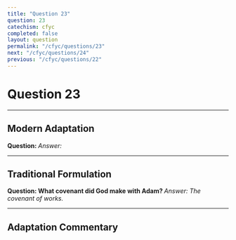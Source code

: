 ```yaml
---
title: "Question 23"
question: 23
catechism: cfyc
completed: false
layout: question
permalink: "/cfyc/questions/23"
next: "/cfyc/questions/24"
previous: "/cfyc/questions/22"
---
```

# Question 23
---
## Modern Adaptation
<strong>
    Question:
</strong>

<em>
    Answer:
</em>

---
## Traditional Formulation
<strong>
    Question: What covenant did God make with Adam?
</strong>

<em>
    Answer: The covenant of works.
</em>

---
## Adaptation Commentary
